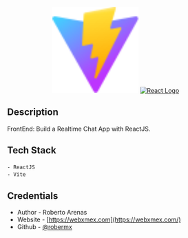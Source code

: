 <p align="center">
  <a href="http://nestjs.com/" target="blank" ><img src="./public/vite.svg" width="200" alt="Vite Logo" /></a>
  <a href="https://reactjs.org/" target="blank"><img src="https://raw.githubusercontent.com/reactjs/reactjs.org/main/src/icons/logo.svg" width="200" alt="React Logo" /></a>
</p>

## Description

FrontEnd: Build a Realtime Chat App with ReactJS.

## Tech Stack

```bash
- ReactJS
- Vite
```

## Credentials

- Author - Roberto Arenas
- Website - [https://webxmex.com](https://webxmex.com/)
- Github - [@robermx](https://github.com/robermx)
